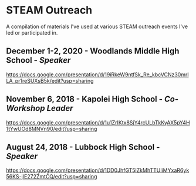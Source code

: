 # STEAM Outreach
A compilation of materials I've used at various STEAM outreach events I've led or participated in.

## December 1-2, 2020 - Woodlands Middle High School - *Speaker*
https://docs.google.com/presentation/d/19iRkeW9ntfSk_Re_kbcVCNz30mrlLA_pr1reSUXsB5k/edit?usp=sharing

## November 6, 2018 - Kapolei High School - *Co-Workshop Leader*
https://docs.google.com/presentation/d/1u1ZrIKtx8SjY4rcULbTkKyAX5pY4H1tYwUOd8MNVn90/edit?usp=sharing

## August 24, 2018 - Lubbock High School - *Speaker*
https://docs.google.com/presentation/d/1DD0JhfGT5lZkMhTTUIiMYxaR6yk56KS-jIE272ZmtCQ/edit?usp=sharing
